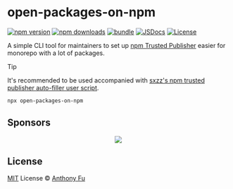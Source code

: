 # open-packages-on-npm

[![npm version][npm-version-src]][npm-version-href]
[![npm downloads][npm-downloads-src]][npm-downloads-href]
[![bundle][bundle-src]][bundle-href]
[![JSDocs][jsdocs-src]][jsdocs-href]
[![License][license-src]][license-href]

A simple CLI tool for maintainers to set up [npm Trusted Publisher](https://github.com/e18e/ecosystem-issues/issues/201) easier for monorepo with a lot of packages.

> [!TIP]
> It's recommended to be used accompanied with [sxzz's npm trusted publisher auto-filler user script](https://github.com/sxzz/userscripts/blob/main/src/npm-trusted-publisher.md).

```bash
npx open-packages-on-npm
```

## Sponsors

<p align="center">
  <a href="https://cdn.jsdelivr.net/gh/antfu/static/sponsors.svg">
    <img src='https://cdn.jsdelivr.net/gh/antfu/static/sponsors.svg'/>
  </a>
</p>

## License

[MIT](./LICENSE) License © [Anthony Fu](https://github.com/antfu)

<!-- Badges -->

[npm-version-src]: https://img.shields.io/npm/v/open-packages-on-npm?style=flat&colorA=080f12&colorB=1fa669
[npm-version-href]: https://npmjs.com/package/open-packages-on-npm
[npm-downloads-src]: https://img.shields.io/npm/dm/open-packages-on-npm?style=flat&colorA=080f12&colorB=1fa669
[npm-downloads-href]: https://npmjs.com/package/open-packages-on-npm
[bundle-src]: https://img.shields.io/bundlephobia/minzip/open-packages-on-npm?style=flat&colorA=080f12&colorB=1fa669&label=minzip
[bundle-href]: https://bundlephobia.com/result?p=open-packages-on-npm
[license-src]: https://img.shields.io/github/license/antfu/open-packages-on-npm.svg?style=flat&colorA=080f12&colorB=1fa669
[license-href]: https://github.com/antfu/open-packages-on-npm/blob/main/LICENSE
[jsdocs-src]: https://img.shields.io/badge/jsdocs-reference-080f12?style=flat&colorA=080f12&colorB=1fa669
[jsdocs-href]: https://www.jsdocs.io/package/open-packages-on-npm
